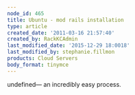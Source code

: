```yaml
---
node_id: 465
title: Ubuntu - mod rails installation
type: article
created_date: '2011-03-16 21:57:40'
created_by: RackKCAdmin
last_modified_date: '2015-12-29 18:0018'
last_modified_by: stephanie.fillmon
products: Cloud Servers
body_format: tinymce
---
```


undefined&mdash; an incredibly easy process.

